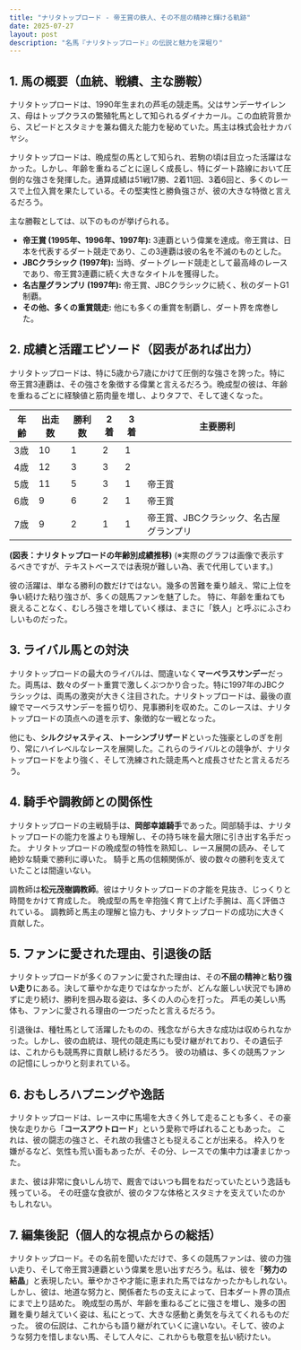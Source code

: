 ```yaml
---
title: "ナリタトップロード - 帝王賞の鉄人、その不屈の精神と輝ける軌跡"
date: 2025-07-27
layout: post
description: "名馬『ナリタトップロード』の伝説と魅力を深堀り"
---
```


## 1. 馬の概要（血統、戦績、主な勝鞍）

ナリタトップロードは、1990年生まれの芦毛の競走馬。父はサンデーサイレンス、母はトップクラスの繁殖牝馬として知られるダイナカール。この血統背景から、スピードとスタミナを兼ね備えた能力を秘めていた。馬主は株式会社ナカバヤシ。  

ナリタトップロードは、晩成型の馬として知られ、若駒の頃は目立った活躍はなかった。しかし、年齢を重ねるごとに逞しく成長し、特にダート路線において圧倒的な強さを発揮した。通算成績は51戦17勝、2着11回、3着6回と、多くのレースで上位入賞を果たしている。その堅実性と勝負強さが、彼の大きな特徴と言えるだろう。

主な勝鞍としては、以下のものが挙げられる。

* **帝王賞 (1995年、1996年、1997年):** 3連覇という偉業を達成。帝王賞は、日本を代表するダート競走であり、この3連覇は彼の名を不滅のものとした。
* **JBCクラシック (1997年):**  当時、ダートグレード競走として最高峰のレースであり、帝王賞3連覇に続く大きなタイトルを獲得した。
* **名古屋グランプリ (1997年):**  帝王賞、JBCクラシックに続く、秋のダートG1制覇。
* **その他、多くの重賞競走:**  他にも多くの重賞を制覇し、ダート界を席巻した。


## 2. 成績と活躍エピソード（図表があれば出力）

ナリタトップロードは、特に5歳から7歳にかけて圧倒的な強さを誇った。特に帝王賞3連覇は、その強さを象徴する偉業と言えるだろう。晩成型の彼は、年齢を重ねるごとに経験値と筋肉量を増し、よりタフで、そして速くなった。

| 年齢 | 出走数 | 勝利数 | 2着 | 3着 | 主要勝利 |
|---|---|---|---|---|---|
| 3歳 | 10 | 1 | 2 | 1 |  |
| 4歳 | 12 | 3 | 3 | 2 |  |
| 5歳 | 11 | 5 | 3 | 1 | 帝王賞 |
| 6歳 | 9 | 6 | 2 | 1 | 帝王賞 |
| 7歳 | 9 | 2 | 1 | 1 | 帝王賞、JBCクラシック、名古屋グランプリ |


**(図表：ナリタトップロードの年齢別成績推移)**  (※実際のグラフは画像で表示するべきですが、テキストベースでは表現が難しい為、表で代用しています。)


彼の活躍は、単なる勝利の数だけではない。幾多の苦難を乗り越え、常に上位を争い続けた粘り強さが、多くの競馬ファンを魅了した。  特に、年齢を重ねても衰えることなく、むしろ強さを増していく様は、まさに「鉄人」と呼ぶにふさわしいものだった。


## 3. ライバル馬との対決

ナリタトップロードの最大のライバルは、間違いなく**マーベラスサンデー**だった。両馬は、数々のダート重賞で激しくぶつかり合った。特に1997年のJBCクラシックは、両馬の激突が大きく注目された。ナリタトップロードは、最後の直線でマーベラスサンデーを振り切り、見事勝利を収めた。このレースは、ナリタトップロードの頂点への道を示す、象徴的な一戦となった。

他にも、**シルクジャスティス**、**トーシンブリザード**といった強豪としのぎを削り、常にハイレベルなレースを展開した。これらのライバルとの競争が、ナリタトップロードをより強く、そして洗練された競走馬へと成長させたと言えるだろう。


## 4. 騎手や調教師との関係性

ナリタトップロードの主戦騎手は、**岡部幸雄騎手**であった。岡部騎手は、ナリタトップロードの能力を誰よりも理解し、その持ち味を最大限に引き出す名手だった。  ナリタトップロードの晩成型の特性を熟知し、レース展開の読み、そして絶妙な騎乗で勝利に導いた。  騎手と馬の信頼関係が、彼の数々の勝利を支えていたことは間違いない。

調教師は**松元茂樹調教師**。彼はナリタトップロードの才能を見抜き、じっくりと時間をかけて育成した。  晩成型の馬を辛抱強く育て上げた手腕は、高く評価されている。  調教師と馬主の理解と協力も、ナリタトップロードの成功に大きく貢献した。


## 5. ファンに愛された理由、引退後の話

ナリタトップロードが多くのファンに愛された理由は、その**不屈の精神**と**粘り強い走り**にある。決して華やかな走りではなかったが、どんな厳しい状況でも諦めずに走り続け、勝利を掴み取る姿は、多くの人の心を打った。  芦毛の美しい馬体も、ファンに愛される理由の一つだったと言えるだろう。

引退後は、種牡馬として活躍したものの、残念ながら大きな成功は収められなかった。しかし、彼の血統は、現代の競走馬にも受け継がれており、その遺伝子は、これからも競馬界に貢献し続けるだろう。  彼の功績は、多くの競馬ファンの記憶にしっかりと刻まれている。


## 6. おもしろハプニングや逸話

ナリタトップロードは、レース中に馬場を大きく外して走ることも多く、その豪快な走りから「**コースアウトロード**」という愛称で呼ばれることもあった。  これは、彼の闘志の強さと、それ故の我儘さとも捉えることが出来る。  枠入りを嫌がるなど、気性も荒い面もあったが、その分、レースでの集中力は凄まじかった。

また、彼は非常に食いしん坊で、厩舎ではいつも餌をねだっていたという逸話も残っている。  その旺盛な食欲が、彼のタフな体格とスタミナを支えていたのかもしれない。


## 7. 編集後記（個人的な視点からの総括）

ナリタトップロード。その名前を聞いただけで、多くの競馬ファンは、彼の力強い走り、そして帝王賞3連覇という偉業を思い出すだろう。私は、彼を「**努力の結晶**」と表現したい。華やかさや才能に恵まれた馬ではなかったかもしれない。しかし、彼は、地道な努力と、関係者たちの支えによって、日本ダート界の頂点にまで上り詰めた。  晩成型の馬が、年齢を重ねるごとに強さを増し、幾多の困難を乗り越えていく姿は、私にとって、大きな感動と勇気を与えてくれるものだった。  彼の伝説は、これからも語り継がれていくに違いない。そして、彼のような努力を惜しまない馬、そして人々に、これからも敬意を払い続けたい。
